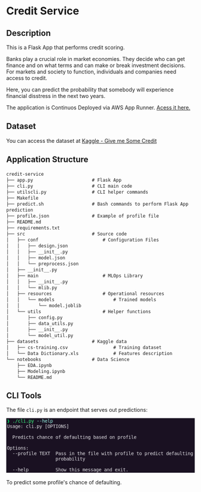 # Credit Service

## Description

This is a Flask App that performs credit scoring.

Banks play a crucial role in market economies. They decide who can get finance and on what terms and can make or break investment decisions. For markets and society to function, individuals and companies need access to credit. 

Here, you can predict the probability that somebody will experience financial disstress in the next two years.

The application is Continuos Deployed via AWS App Runner. [Acess it here.](https://d5vebxns3y.us-east-2.awsapprunner.com/)

## Dataset

You can access the dataset at [Kaggle - Give me Some Credit](https://www.kaggle.com/c/GiveMeSomeCredit/data)

## Application Structure

```
credit-service
├── app.py                      # Flask App
├── cli.py                      # CLI main code
├── utilscli.py                 # CLI helper commands
├── Makefile                  
├── predict.sh                  # Bash commands to perform Flask App prediction
├── profile.json                # Example of profile file
├── README.md                  
├── requirements.txt           
├── src                         # Source code
│   ├── conf                        # Configuration Files
│   │   ├── design.json
│   │   ├── __init__.py
│   │   ├── model.json
│   │   └── preprocess.json
│   ├── __init__.py
│   ├── main                        # MLOps Library
│   │   ├── __init__.py
│   │   └── mlib.py
│   ├── resources                   # Operational resources
│   │   └── models                      # Trained models
│   │       └── model.joblib
│   └── utils                       # Helper functions
│       ├── config.py
│       ├── data_utils.py
│       ├── __init__.py
│       └── model_util.py
├── datasets                    # Kaggle data
│   ├── cs-training.csv                 # Training dataset
│   └── Data Dictionary.xls             # Features description
└── notebooks                   # Data Science
    ├── EDA.ipynb
    ├── Modeling.ipynb
    └── README.md
```
## CLI Tools

The file `cli.py` is an endpoint that serves out predictions:

![CLI-help](https://raw.githubusercontent.com/glev1/credit-service/main/.github/images/cli_help.png)

 To predict some profile's chance of defaulting.